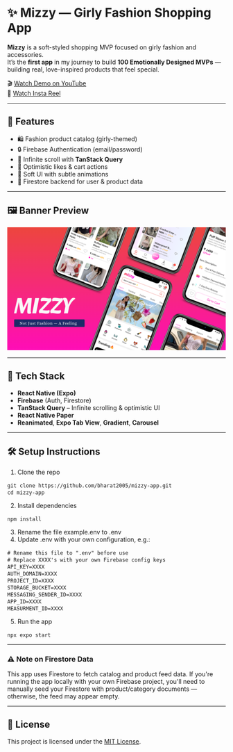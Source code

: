 # ✨ Mizzy — Girly Fashion Shopping App

**Mizzy** is a soft-styled shopping MVP focused on girly fashion and accessories.  
It’s the **first app** in my journey to build **100 Emotionally Designed MVPs** — building real, love-inspired products that feel special.

🎬 [Watch Demo on YouTube](https://youtu.be/zvsqy1Lg3GQ?feature=shared)  
📱 [Watch Insta Reel](https://www.instagram.com/reel/DKaMqUmSBT5/?utm_source=ig_web_copy_link&igsh=MzRlODBiNWFlZA==)

---

## 🌸 Features

- 🛍️ Fashion product catalog (girly-themed)
- 🔒 Firebase Authentication (email/password)
- 🔁 Infinite scroll with **TanStack Query**
- 💖 Optimistic likes & cart actions
- 💅 Soft UI with subtle animations
- 🔐 Firestore backend for user & product data

---

## 🖼️ Banner Preview

![Mizzy Banner](./media/Mizzy%20Banner.png)

---

## 🧠 Tech Stack

- **React Native (Expo)**
- **Firebase** (Auth, Firestore)
- **TanStack Query** – Infinite scrolling & optimistic UI
- **React Native Paper**
- **Reanimated**, **Expo Tab View**, **Gradient**, **Carousel**

---

## 🛠️ Setup Instructions

1. Clone the repo
```
git clone https://github.com/bharat2005/mizzy-app.git
cd mizzy-app
```
2. Install dependencies
```
npm install
```
3. Rename the file example.env to .env
4. Update .env with your own configuration, e.g.:
```
# Rename this file to ".env" before use
# Replace XXXX's with your own Firebase config keys 
API_KEY=XXXX
AUTH_DOMAIN=XXXX
PROJECT_ID=XXXX
STORAGE_BUCKET=XXXX
MESSAGING_SENDER_ID=XXXX
APP_ID=XXXX
MEASURMENT_ID=XXXX
```
 5. Run the app 
```
npx expo start
```

---

### ⚠️ Note on Firestore Data

This app uses Firestore to fetch catalog and product feed data.
If you're running the app locally with your own Firebase project, you'll need to manually seed your Firestore with product/category documents — otherwise, the feed may appear empty.

---

## 📄 License  
This project is licensed under the [MIT License](./LICENSE).


